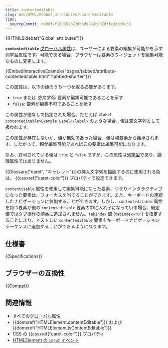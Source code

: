 ```yaml
---
title: contenteditable
slug: Web/HTML/Global_attributes/contenteditable
l10n:
  sourceCommit: ba96f2f183353872db6d9242c7d2dffe2dbc0c35
---
```


{{HTMLSidebar("Global_attributes")}}

**`contenteditable`** [グローバル属性](/ja/docs/Web/HTML/Global_attributes)は、ユーザーによる要素の編集が可能かを示す列挙型属性です。可能である場合、ブラウザーは要素のウィジェットを編集可能なものに変更します。

{{EmbedInteractiveExample("pages/tabbed/attribute-contenteditable.html","tabbed-shorter")}}

この属性は、以下の値のうち一つを取る必要があります。

- `true` または _空文字列_: 要素が編集可能であることを示す
- `false`: 要素が編集不可であることを示す

この属性が値なしで指定された場合、たとえば `<label contenteditable>Example Label</label>` のような場合、値は空文字列として扱われます。

この属性が存在しないか、値が無効であった場合、値は親要素から継承されます。したがって、親が編集可能であればこの要素は編集可能になります。

なお、許可されている値は `true` と `false` ですが、この属性は[列挙型](/ja/docs/Glossary/Enumerated)であり、論理属性ではありません。

{{Glossary("caret", "キャレット")}}の挿入文字列を描画するのに使用される色は、 {{cssxref("caret-color")}} プロパティで設定できます。

`contentitable` 属性を使用して編集可能になった要素、つまりインタラクティブになった要素は、フォーカスを当てることができます。また、キーボードの連続したナビゲーションに参加することができます。しかし、`contenteditable` 属性を持つ要素が他の `contenteditable` 要素の中に入れ子になっている場合、既定値ではタブ操作の順番に追加されません。`tabindex` 値 ([`tabindex="0"`](/ja/docs/Web/HTML/Global_attributes/tabindex)) を指定することにより、ネストした `contenteditable` 要素をキーボードナビゲーションシーケンスに追加することができるようになります。

## 仕様書

{{Specifications}}

## ブラウザーの互換性

{{Compat}}

## 関連情報

- すべての[グローバル属性](/ja/docs/Web/HTML/Global_attributes)
- {{domxref("HTMLElement.contentEditable")}} および {{domxref("HTMLElement.isContentEditable")}}
- CSS の {{cssxref("caret-color")}} プロパティ
- [HTMLElement の `input` イベント](/ja/docs/Web/API/HTMLElement/input_event)
